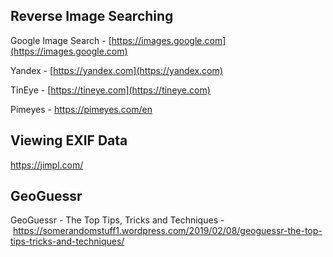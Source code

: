 ## Reverse Image Searching

Google Image Search - [https://images.google.com](https://images.google.com)

Yandex - [https://yandex.com](https://yandex.com)  

TinEye - [https://tineye.com](https://tineye.com)

Pimeyes - https://pimeyes.com/en

## Viewing EXIF Data

https://jimpl.com/

## GeoGuessr

GeoGuessr - The Top Tips, Tricks and Techniques - https://somerandomstuff1.wordpress.com/2019/02/08/geoguessr-the-top-tips-tricks-and-techniques/
